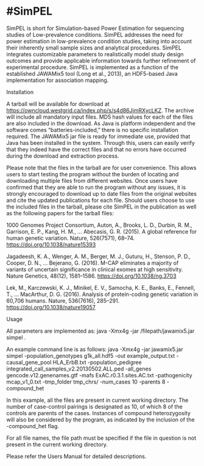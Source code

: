 #SimPEL
==

SimPEL is short for Simulation-based Power Estimation for sequencing studies of Low-prevalence conditions. SimPEL addresses the need for power estimation in low-prevalence condition studies, taking into account their inherently small sample sizes and analytical procedures. SimPEL integrates customizable parameters to realistically model study design outcomes and provide applicable information towards further refinement of experimental procedure. SimPEL is implemented as a function of the established JAWAMix5 tool (Long et al., 2013)⁠, an HDF5-based Java implementation for association mapping.

Installation

A tarball will be available for download at https://owncloud.westgrid.ca/index.php/s/s4d86JjmRXycLKZ. The archive will include all mandatory input files. MD5 hash values for each of the files are also included in the download. As Java is platform independent and the software comes “batteries-included,” there is no specific installation required. The JAWAMix5 jar file is ready for immediate use, provided that Java has been installed in the system. Through this, users can easily verify that they indeed have the correct files and that no errors have occurred during the download and extraction process.

Please note that the files in the tarball are for user convenience. This allows users to start testing the program without the burden of locating and downloading multiple files from different websites. Once users have confirmed that they are able to run the program without any issues, it is strongly encouraged to download up to date files from the original websites and cite the updated publications for each file. Should users choose to use the included files in the tarball, please cite SimPEL in the publication as well as the following papers for the tarball files:

1000 Genomes Project Consortium, Auton, A., Brooks, L. D., Durbin, R. M., Garrison, E. P., Kang, H. M., … Abecasis, G. R. (2015). A global reference for human genetic variation. Nature, 526(7571), 68–74. https://doi.org/10.1038/nature15393

Jagadeesh, K. A., Wenger, A. M., Berger, M. J., Guturu, H., Stenson, P. D., Cooper, D. N., … Bejerano, G. (2016). M-CAP eliminates a majority of variants of uncertain significance in clinical exomes at high sensitivity. Nature Genetics, 48(12), 1581–1586. https://doi.org/10.1038/ng.3703

Lek, M., Karczewski, K. J., Minikel, E. V., Samocha, K. E., Banks, E., Fennell, T., … MacArthur, D. G. (2016). Analysis of protein-coding genetic variation in 60,706 humans. Nature, 536(7616), 285–291. https://doi.org/10.1038/nature19057

Usage

All parameters are implemented as:
java -Xmx4g -jar /filepath/jawamix5.jar simpel <parameters>.

An example command line is as follows:
java -Xmx4g -jar jawamix5.jar simpel -population_genotypes g1k_all.hdf5 -out example_output.txt -causal_gene_pool HLA_ErbB.txt -population_pedigree integrated_call_samples_v2.20130502.ALL.ped -all_genes gencode.v12.genenames.gtf -mafs ExAC.r0.3.1.sites.AC.txt -pathogenicity mcap_v1_0.txt -tmp_folder tmp_chrs/ -num_cases 10 -parents 8 -compound_het

In this example, all the files are present in current working directory. The number of case-control pairings is designated as 10, of which 8 of the controls are parents of the cases. Instances of compound heterozygosity will also be considered by the program, as indicated by the inclusion of the -compound_het flag.

For all file names, the file path must be specified if the file in question is not present in the current working directory.

Please refer the Users Manual for detailed descriptions.
